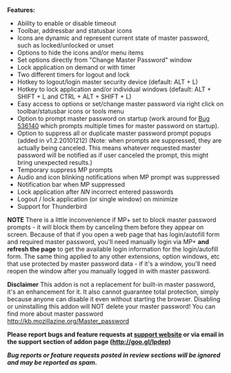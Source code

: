 <b> Features:</b>
<ul>
<li> Ability to enable or disable timeout
<li> Toolbar, addressbar and statusbar icons
<li> Icons are dynamic and represent current state of master password, such as locked/unlocked or unset
<li> Options to hide the icons and/or menu items
<li> Set options directly from "Change Master Password" window
<li> Lock application on demand or with timer
<li> Two different timers for logout and lock
<li> Hotkey to logout/login master security device (default: ALT + L)
<li> Hotkey to lock application and/or individual windows (default: ALT + SHIFT + L and CTRL + ALT + SHIFT + L)
<li> Easy access to options or set/change master password via right click on toolbar/statusbar icons or tools menu
<li> Option to prompt master password on startup (work around for <a href="https://bugzilla.mozilla.org/show_bug.cgi?id=536140" target="_blank">Bug 536140</a> which prompts multiple times for master password on startup).
<li> Option to suppress all or duplicate master password prompt popups (added in v1.2.20101212) (Note: when prompts are suppressed, they are actually being canceled. This means whatever requested master password will be notified as if user canceled the prompt, this might bring unexpected results.)
<li> Temporary suppress MP prompts
<li> Audio and icon blinking notifications when MP prompt was suppressed
<li> Notification bar when MP suppressed
<li> Lock application after <i>NN</i> incorrect entered passwords
<li> Logout / lock application (or single window) on minimize
<li> Support for Thunderbird
</ul>


<b>NOTE</b>
There is a little inconvenience if MP+ set to block master password prompts - it will block them by canceling them before they appear on screen. Because of that if you open a web page that has login/autofill form and required master password, you'll need manually login via MP+ <b>and refresh the page</b> to get the available login information for the login/autofill form. The same thing applied to any other extensions, option windows, etc that use protected by master password data - if it's a window, you'll need reopen the window after you manually logged in with master password.


<b>Disclaimer</b>
This addon is not a replacement for built-in master password, it's an enhancement for it. It also cannot guarantee total protection, simply because anyone can disable it even without starting the browser.
Disabling or uninstalling this addon will NOT delete your master password!
You can find more about master password <a href="http://kb.mozillazine.org/Master_password">http://kb.mozillazine.org/Master_password</a>



<b><strong>Please report bugs and feature requests at <a href="https://github.com/vanowm/MasterPasswordPlus/issues" target="_blank">support website</a> or via email in the support section of addon page (<a href="http://goo.gl/Ipdep" target="_blank">http://goo.gl/Ipdep</a>)

<i>Bug reports or feature requests posted in review sections will be ignored and may be reported as spam.<i></strong></b>
